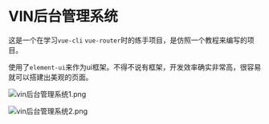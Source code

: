 # VIN后台管理系统

这是一个在学习`vue-cli` `vue-router`时的练手项目，是仿照一个教程来编写的项目。

使用了`element-ui`来作为ui框架。不得不说有框架，开发效率确实非常高，很容易就可以搭建出美观的页面。

![vin后台管理系统1.png](https://upload-images.jianshu.io/upload_images/20153052-5b20c5d07658a555.png?imageMogr2/auto-orient/strip%7CimageView2/2/w/1240)

![vin后台管理系统2.png](https://upload-images.jianshu.io/upload_images/20153052-491bc4ef4ab3ff78.png?imageMogr2/auto-orient/strip%7CimageView2/2/w/1240)